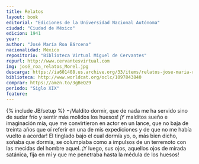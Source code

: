 ```yaml
---
title: Relatos
layout: book
editorial: "Ediciones de la Universidad Nacional Autónoma"
ciudad: "Ciudad de México"
edicion: 1941
year: 
author: "José María Roa Bárcena"
nacionalidad: México
repositorio: "Biblioteca Virtual Miguel de Cervantes"
repurl: http://www.cervantesvirtual.com
img: josé_roa_relatos_Morel.jpg
descarga: https://ia601408.us.archive.org/33/items/relatos-jose-maria-roa-barcena/Relatos%20-%20Jos%C3%A9%20Mar%C3%ADa%20Roa%20B%C3%A1rcena.pdf
biblioteca: http://www.worldcat.org/oclc/1097843840
comprar: https://amzn.to/3gBeQZ9
periodo: "Siglo XIX"
feature: 
---
```

{% include JB/setup %}
−¡Maldito dormir, que de nada me ha servido sino de sudar frío y sentir más molidos los huesos! ¡Y malditos sueño e imaginación mía, que me convirtieron en actor en un lance, que no baja de treinta años que oí referir en una de mis expediciones y de que no me había vuelto a acordar! El tinglado bajo el cual dormía yo, o, más bien dicho, soñaba  que dormía, se columpiaba como a impulsos de un terremoto con las mecidas del hombre aquel. ¡Y luego, sus ojos, aquellos ojos de mirada satánica, fija en mí y que me penetraba hasta la médula de los huesos!
